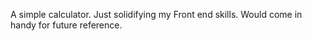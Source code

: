 A simple calculator. Just solidifying my Front end skills. Would come in handy for future reference.
